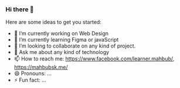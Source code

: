 ### Hi there 👋
Here are some ideas to get you started:

- 🔭 I’m currently working on Web Design
- 🌱 I’m currently learning Figma or javaScript
- 👯 I’m looking to collaborate on any kind of project.
- 💬 Ask me about any kind of technology 
- 📫 How to reach me: https://www.facebook.com/learner.mahbub/, https://mahbubsk.me/
- 😄 Pronouns: ...
- ⚡ Fun fact: ...

